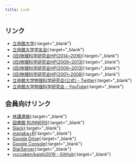 ```yaml
---
title: Link
---
```


<!-- [link](URL){:target="_blank"} -->

## リンク

- [立命館大学](http://www.ritsumei.ac.jp){:target="_blank"}
- [立命館大学学友会](http://www.ritsumei.club){:target="_blank"}
- [(旧)物理科学研究会HP(2014~2016)](http://ritsmeibuturikagaku2014.web.fc2.com/index.html){:target="_blank"}
- [(旧)物理科学研究会HP(2009~2013)](http://vuccaken.web.fc2.com){:target="_blank"}
- [(旧)物理科学研究会HP(2009~2013)](http://vuccaken.web.fc2.com){:target="_blank"}
- [(旧)物理科学研究会HP(2001~2008)](http://www.geocities.co.jp/CollegeLife-Club/9131/){:target="_blank"}
- [立命館大学物理科学研究会(公式) - Twitter](https://twitter.com/vuccaken){:target="_blank"}
- [立命館大学物理科学研究会 - YouTube](https://www.youtube.com/channel/UCKO7a5YVCnFAquUzLKeIrMg){:target="_blank"}


## 会員向けリンク

- [休講連絡](http://www.ritsumei.ac.jp/academic-affairs/status/){:target="_blank"}
- [図書館 RUNNERS](https://runners.ritsumei.ac.jp/opac/odr_stat/?lang=0){:target="_blank"}
- [Slack](https://r-physics.slack.com){:target="_blank"}
- [manaba+R](https://ct.ritsumei.ac.jp/ct/home){:target="_blank"}
- [Google Drive](https://drive.google.com/drive/u/1/my-drive){:target="_blank"}
- [Google Console](https://www.google.com/webmasters/tools/home?hl=ja){:target="_blank"}
- [StarServer](https://secure.netowl.jp/starserver/panel/?action_user_index=true){:target="_blank"}
- [vuccaken/kaishi2019 - GitHub](https://github.com/vuccaken/kaishi2019){:target="_blank"}
